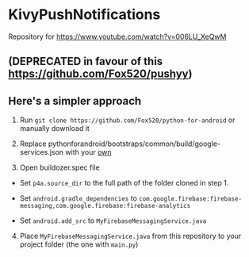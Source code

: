 # KivyPushNotifications
Repository for https://www.youtube.com/watch?v=006LU_XeQwM

(**DEPRECATED in favour of this** https://github.com/Fox520/pushyy)
-------

## Here's a simpler approach
1. Run `git clone https://github.com/Fox520/python-for-android` or manually download it

2. Replace pythonforandroid/bootstraps/common/build/google-services.json with your [own](https://support.google.com/firebase/answer/7015592)
3. Open buildozer.spec file
- Set `p4a.source_dir` to the full path of the folder cloned in step 1.

- Set `android.gradle_dependencies` to `com.google.firebase:firebase-messaging,com.google.firebase:firebase-analytics`

* Set `android.add_src` to `MyFirebaseMessagingService.java`

4. Place `MyFirebaseMessagingService.java` from this repository to your project folder (the one with `main.py`)
